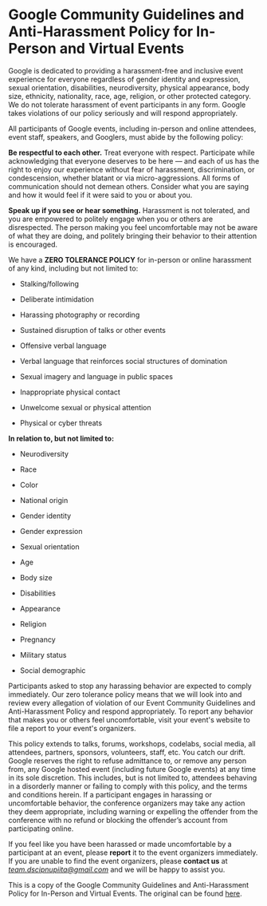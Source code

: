 # Google Community Guidelines and Anti-Harassment Policy for In-Person and Virtual Events

Google is dedicated to providing a harassment-free and inclusive event experience for everyone regardless of gender identity and expression, sexual orientation, disabilities, neurodiversity, physical appearance, body size, ethnicity, nationality, race, age, religion, or other protected category. We do not tolerate harassment of event participants in any form. Google takes violations of our policy seriously and will respond appropriately.

All participants of Google events, including in-person and online attendees, event staff, speakers, and Googlers, must abide by the following policy:

**Be respectful to each other.** Treat everyone with respect. Participate while acknowledging that everyone deserves to be here — and each of us has the right to enjoy our experience without fear of harassment, discrimination, or condescension, whether blatant or via micro-aggressions. All forms of communication should not demean others. Consider what you are saying and how it would feel if it were said to you or about you.

**Speak up if you see or hear something.** Harassment is not tolerated, and you are empowered to politely engage when you or others are disrespected. The person making you feel uncomfortable may not be aware of what they are doing, and politely bringing their behavior to their attention is encouraged.

We have a **ZERO TOLERANCE POLICY** for in-person or online harassment of any kind, including but not limited to:

- Stalking/following
- Deliberate intimidation
- Harassing photography or recording
- Sustained disruption of talks or other events

- Offensive verbal language
- Verbal language that reinforces social structures of domination
- Sexual imagery and language in public spaces

- Inappropriate physical contact
- Unwelcome sexual or physical attention
- Physical or cyber threats

**In relation to, but not limited to:**

- Neurodiversity
- Race
- Color
- National origin
- Gender identity

- Gender expression
- Sexual orientation
- Age
- Body size
- Disabilities

- Appearance
- Religion
- Pregnancy
- Military status
- Social demographic

Participants asked to stop any harassing behavior are expected to comply immediately. Our zero tolerance policy means that we will look into and review every allegation of violation of our Event Community Guidelines and Anti-Harassment Policy and respond appropriately. To report any behavior that makes you or others feel uncomfortable, visit your event's website to file a report to your event's organizers.

This policy extends to talks, forums, workshops, codelabs, social media, all attendees, partners, sponsors, volunteers, staff, etc. You catch our drift. Google reserves the right to refuse admittance to, or remove any person from, any Google hosted event (including future Google events) at any time in its sole discretion. This includes, but is not limited to, attendees behaving in a disorderly manner or failing to comply with this policy, and the terms and conditions herein. If a participant engages in harassing or uncomfortable behavior, the conference organizers may take any action they deem appropriate, including warning or expelling the offender from the conference with no refund or blocking the offender’s account from participating online.

If you feel like you have been harassed or made uncomfortable by a participant at an event, please **report** it to the event organizers immediately. If you are unable to find the event organizers, please **contact us** at *team.dscipnupiita@gmail.com* and we will be happy to assist you.

This is a copy of the Google Community Guidelines and Anti-Harassment Policy for In-Person and Virtual Events. The original can be found [here](https://developers.google.com/community-guidelines).
